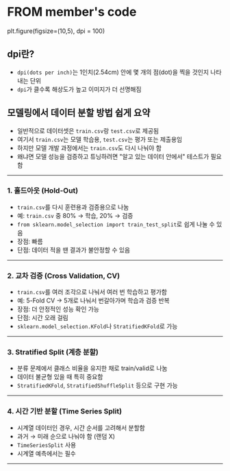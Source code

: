 # FROM member's code 

plt.figure(figsize=(10,5), dpi = 100)  

## dpi란?

- `dpi(dots per inch)`는  1인치(2.54cm) 안에 몇 개의 점(dot)을 찍을 것인지 나타내는 단위
- `dpi`가 클수록 해상도가 높고 이미지가 더 선명해짐  

## 모델링에서 데이터 분할 방법 쉽게 요약

- 일반적으로 데이터셋은 `train.csv`랑 `test.csv`로 제공됨  
- 여기서 `train.csv`는 모델 학습용, `test.csv`는 평가 또는 제출용임  
- 하지만 모델 개발 과정에서는 `train.csv`도 다시 나눠야 함  
- 왜냐면 모델 성능을 검증하고 튜닝하려면 "알고 있는 데이터 안에서" 테스트가 필요함

---

### 1. 홀드아웃 (Hold-Out)

- `train.csv`를 다시 훈련용과 검증용으로 나눔  
- 예: `train.csv` 중 80% → 학습, 20% → 검증  
- `from sklearn.model_selection import train_test_split`로 쉽게 나눌 수 있음  
- 장점: 빠름  
- 단점: 데이터 적을 땐 결과가 불안정할 수 있음

---

### 2. 교차 검증 (Cross Validation, CV)

- `train.csv`를 여러 조각으로 나눠서 여러 번 학습하고 평가함  
- 예: 5-Fold CV → 5개로 나눠서 번갈아가며 학습과 검증 반복  
- 장점: 더 안정적인 성능 확인 가능  
- 단점: 시간 오래 걸림  
- `sklearn.model_selection.KFold`나 `StratifiedKFold`로 가능

---

### 3. Stratified Split (계층 분할)

- 분류 문제에서 클래스 비율을 유지한 채로 train/valid로 나눔  
- 데이터 불균형 있을 때 특히 중요함  
- `StratifiedKFold`, `StratifiedShuffleSplit` 등으로 구현 가능

---

### 4. 시간 기반 분할 (Time Series Split)

- 시계열 데이터인 경우, 시간 순서를 고려해서 분할함  
- 과거 → 미래 순으로 나눠야 함 (랜덤 X)  
- `TimeSeriesSplit` 사용  
- 시계열 예측에서는 필수

---
